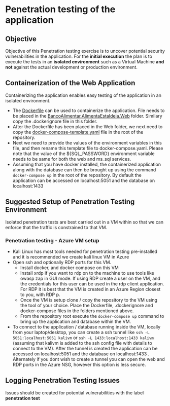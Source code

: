 # Penetration testing of the application

## Objective

Objective of this Penetration testing exercise is to uncover potential security vulnerabilities in the application. For the **initial execution** the plan is to execute the tests in an **isolated environment** such as a Virtual Machine **and not** against the actual development or production environment.

## Containerization of the Web Application

Containerizing the application enables easy testing of the application in an isolated environment.

* The [Dockerfile](./Dockerfile) can be used to containerize the application. File needs to be placed in the [BancoAlimentar.AlimentaEstaIdeia.Web](./BancoAlimentar.AlimentaEstaIdeia.Web) folder. Similary copy the .dockerignore file in this folder.
* After the Dockerfile has been placed in the Web folder, we next need to copy the [docker-compose-template.yaml](./docker-compose-template.yaml) file in the root of the repository.
* Next we need to provide the values of the environment variables in this file, and then rename this template file to docker-compose.yaml. Please note that the value of the ${SQL_PASSWORD} environment variable needs to be same for both the web and ms_sql services.
* Assuming that you have docker installed, the containerized application along with the database can then be brought up using the command ```docker-compose up``` in the root of the repository. By default the application can be accessed on localhost:5051 and the database on localhost:1433

## Suggested Setup of Penetration Testing Environment

Isolated penetration tests are best carried out in a VM within so that we can enforce that the traffic is constrained to that VM.

### Penetration testing - Azure VM setup

* Kali Linux has most tools needed for penetration testing pre-installed and it is recommended we create kali linux VM in Azure
* Open ssh and optionally RDP ports for this VM.
  * Install docker, and docker compose on this VM
  * Install xrdp if you want to rdp on to the machine to use tools like owasp zap in GUI mode. If using RDP create a user on the VM, and the credentials for this user can be used in the rdp client application. For RDP it is best that the VM is created in an Azure Region closest to you, with RDP p.
  * Once the VM is setup clone / copy the repository to the VM using the tool of your choice. Place the Dockerfile, .dockerignore and docker-compose files in the folders mentioned above.
  * From the repository root execute the ```docker-compose up``` command to bring up the application and database within the VM. 
* To connect to the application / database running inside the VM, locally from your laptop/desktop, you can create a ssh tunnel like ``` ssh -L 5051:localhost:5051 kalivm ``` or ``` ssh -L 1433:localhost:1433 kalivm ``` (assuming that kalivm is added to the ssh config file with details to connect to the VM). After the tunnel is created the application can be accessed on localhost:5051 and the database on localhost:1433 . Alternately if you dont wish to create a tunnel you can open the web and RDP ports in the Azure NSG, however this option is less secure.
  
## Logging Penetration Testing Issues

Issues should be created for potential vulnerabilities with the label **penetration test**
